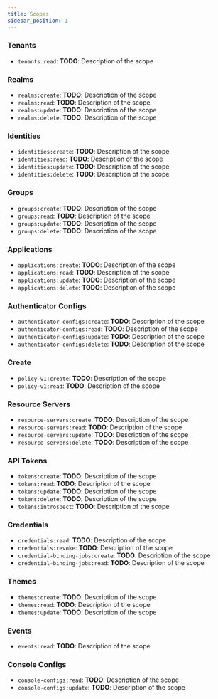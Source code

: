 ```yaml
---
title: Scopes
sidebar_position: 1
---
```


### Tenants
- `tenants:read`: **TODO**: Description of the scope

### Realms
- `realms:create`: **TODO**: Description of the scope
- `realms:read`: **TODO**: Description of the scope
- `realms:update`: **TODO**: Description of the scope
- `realms:delete`: **TODO**: Description of the scope

### Identities
- `identities:create`: **TODO**: Description of the scope
- `identities:read`: **TODO**: Description of the scope
- `identities:update`: **TODO**: Description of the scope
- `identities:delete`: **TODO**: Description of the scope

### Groups
- `groups:create`: **TODO**: Description of the scope
- `groups:read`: **TODO**: Description of the scope
- `groups:update`: **TODO**: Description of the scope
- `groups:delete`: **TODO**: Description of the scope

### Applications
- `applications:create`: **TODO**: Description of the scope
- `applications:read`: **TODO**: Description of the scope
- `applications:update`: **TODO**: Description of the scope
- `applications:delete`: **TODO**: Description of the scope

### Authenticator Configs
- `authenticator-configs:create`: **TODO**: Description of the scope
- `authenticator-configs:read`: **TODO**: Description of the scope
- `authenticator-configs:update`: **TODO**: Description of the scope
- `authenticator-configs:delete`: **TODO**: Description of the scope

### Create
- `policy-v1:create`: **TODO**: Description of the scope
- `policy-v1:read`: **TODO**: Description of the scope

### Resource Servers
- `resource-servers:create`: **TODO**: Description of the scope
- `resource-servers:read`: **TODO**: Description of the scope
- `resource-servers:update`: **TODO**: Description of the scope
- `resource-servers:delete`: **TODO**: Description of the scope

### API Tokens
- `tokens:create`: **TODO**: Description of the scope
- `tokens:read`: **TODO**: Description of the scope
- `tokens:update`: **TODO**: Description of the scope
- `tokens:delete`: **TODO**: Description of the scope
- `tokens:introspect`: **TODO**: Description of the scope

### Credentials
- `credentials:read`: **TODO**: Description of the scope
- `credentials:revoke`: **TODO**: Description of the scope
- `credential-binding-jobs:create`: **TODO**: Description of the scope
- `credential-binding-jobs:read`: **TODO**: Description of the scope

### Themes
- `themes:create`: **TODO**: Description of the scope
- `themes:read`: **TODO**: Description of the scope
- `themes:update`: **TODO**: Description of the scope

### Events
- `events:read`: **TODO**: Description of the scope

### Console Configs
- `console-configs:read`: **TODO**: Description of the scope
- `console-configs:update`: **TODO**: Description of the scope
